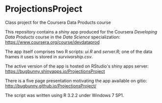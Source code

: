 # ProjectionsProject
Class project for the Coursera Data Products course

This repository contains a _shiny_ app produced for the Coursera _Developing Data Products_ course in the _Data Science_ specialization: https://www.coursera.org/course/devdataprod

The app itself comprises two R scripts: _ui.R_ and _server.R_; one of the data frames it uses is stored in _survivorship.csv_.

The active version of the app is hosted on RStudio's shiny apps server: https://bugbunny.shinyapps.io/ProjectionsProject

There is a five page presentation motivating the app available on gitio: http://bugbunny.github.io/ProjectionsProject/

The script was written using R 3.2.2 under Windows 7 SP1.
